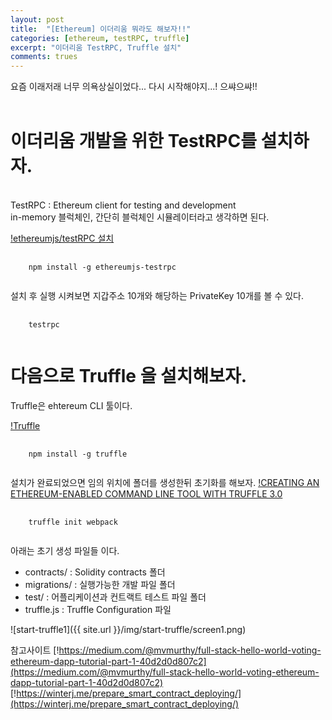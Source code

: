```yaml
---
layout: post
title:  "[Ethereum] 이더리움 뭐라도 해보자!!"
categories: [ethereum, testRPC, truffle]
excerpt: "이더리움 TestRPC, Truffle 설치"
comments: trues
---
```

요즘 이래저래 너무 의욕상실이었다...
다시 시작해야지...!
으쌰으쌰!!
<br><br>
<h1>이더리움 개발을 위한 TestRPC를 설치하자.</h1><br>
TestRPC : Ethereum client for testing and development<br>
in-memory 블럭체인, 간단히 블럭체인 시뮬레이터라고 생각하면 된다.<br>

[!ethereumjs/testRPC 설치](https://www.npmjs.com/package/ethereumjs-testrpc)

<pre>
  <code>
    npm install -g ethereumjs-testrpc
  </code>
</pre>

설치 후 실행 시켜보면 지갑주소 10개와 해당하는 PrivateKey 10개를 볼 수 있다.

<pre>
  <code>
    testrpc
  </code>
</pre>

<h1>다음으로 Truffle 을 설치해보자.</h1>
Truffle은 ehtereum CLI 툴이다.

[!Truffle](https://github.com/trufflesuite/truffle)

<pre>
  <code>
    npm install -g truffle
  </code>
</pre>

설치가 완료되었으면 임의 위치에 폴더를 생성한뒤 초기화를 해보자.
[!CREATING AN ETHEREUM-ENABLED COMMAND LINE TOOL WITH TRUFFLE 3.0](http://truffleframework.com/tutorials/creating-a-cli-with-truffle-3)

<pre>
  <code>
    truffle init webpack
  </code>
</pre>

아래는 초기 생성 파일들 이다.
- contracts/ : Solidity contracts 폴더
- migrations/ : 실행가능한 개발 파일 폴더
- test/ : 어플리케이션과 컨트랙트 테스트 파일 폴더
- truffle.js : Truffle Configuration 파일

![start-truffle1]({{ site.url }}/img/start-truffle/screen1.png)

참고사이트
[!https://medium.com/@mvmurthy/full-stack-hello-world-voting-ethereum-dapp-tutorial-part-1-40d2d0d807c2](https://medium.com/@mvmurthy/full-stack-hello-world-voting-ethereum-dapp-tutorial-part-1-40d2d0d807c2)
[!https://winterj.me/prepare_smart_contract_deploying/](https://winterj.me/prepare_smart_contract_deploying/)
